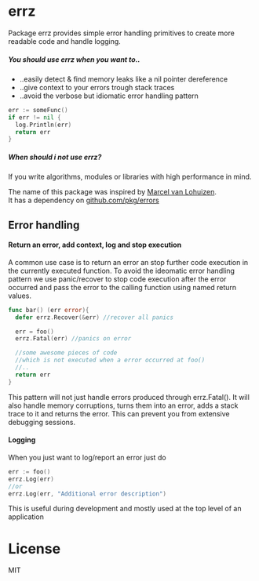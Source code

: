 # errz
Package errz provides simple error handling primitives to create more readable code and handle logging.

##### You should use errz when you want to..
  * ..easily detect & find memory leaks like a nil pointer dereference
  * ..give context to your errors trough stack traces
  * ..avoid the verbose but idiomatic error handling pattern

```go
err := someFunc()
if err != nil {
  log.Println(err)
  return err
}
```

##### When should i **not** use errz?
If you write algorithms, modules or libraries with high performance in mind.


The name of this package was inspired by [Marcel van Lohuizen](https://github.com/mpvl).  
It has a dependency on [github.com/pkg/errors ](https://github.com/pkg/errors)

## Error handling


#### Return an error, add context, log and stop execution
A common use case is to return an error an stop further code execution in the currently executed function. To avoid the ideomatic error handling pattern we use panic/recover to stop code execution after the error occurred and pass the error to the calling function using named return values.

```go
func bar() (err error){
  defer errz.Recover(&err) //recover all panics

  err = foo()
  errz.Fatal(err) //panics on error

  //some awesome pieces of code
  //which is not executed when a error occurred at foo()
  //..
  return err
}
```
This pattern will not just handle errors produced through errz.Fatal(). It will also handle memory corruptions, turns them into an error, adds a stack trace to it and returns the error. This can prevent you from extensive debugging sessions.

#### Logging
When you just want to log/report an error just do

```go
err := foo()
errz.Log(err)
//or
errz.Log(err, "Additional error description")
```
This is useful during development and mostly used at the top level of an application

# License
MIT
